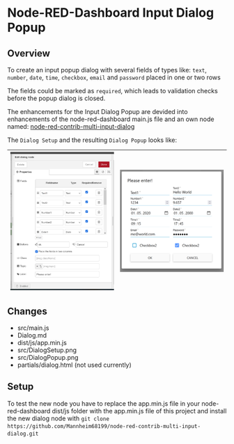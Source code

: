 # Node-RED-Dashboard Input Dialog Popup



## Overview

To create an input popup dialog  with several fields of types like:  `text`, `number`, `date`, `time`, `checkbox`, `email` and `password`  placed in one or two rows

The fields could be marked as `required`, which leads to validation checks before the popup dialog is closed.

The enhancements for the Input Dialog Popup are devided into enhancements of the node-red-dashboard main.js file and an own node named: 
[node-red-contrib-multi-input-dialog](https://github.com/Mannheim68199/node-red-contrib-multi-input-dialog/tree/dialog)

The  `Dialog Setup`  and the resulting   `Dialog Popup`   looks like:



|             <img src="./src/DialogSetup.png" width="250">        |          <img src="./src/DialogPopup.png" width="250">           |
|------------|-------------| 


## Changes

* src/main.js
* Dialog.md
* dist/js/app.min.js
* src/DialogSetup.png
* src/DialogPopup.png
* partials/dialog.html (not used currently)

## Setup

To test the new node you have to replace the app.min.js file in your node-red-dashboard dist/js folder with the app.min.js file of this project and install the new dialog node with `git clone https://github.com/Mannheim68199/node-red-contrib-multi-input-dialog.git`
